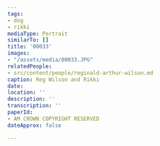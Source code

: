 ```yaml
---
tags:
- dog
- rikki
mediaType: Portrait
similarTo: []
title: '00033'
images:
- "/assets/media/00033.JPG"
relatedPeople:
- src/content/people/reginald-arthur-wilson.md
caption: Reg Wilson and Rikki
date: 
location: ''
description: ''
transcription: ''
paperId:
- AM CROWN COPYRIGHT RESERVED
dateApprox: false

---
```

